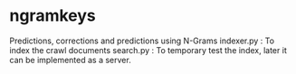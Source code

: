 # ngramkeys
Predictions, corrections and predictions using N-Grams
indexer.py : To index the crawl documents
search.py : To temporary test the index, later it can be implemented as a server.
